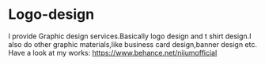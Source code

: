 # Logo-design
I provide Graphic design services.Basically logo design and t shirt design.I also do other graphic materials,like business card design,banner design etc. Have a look at my works: https://www.behance.net/nijumofficial
